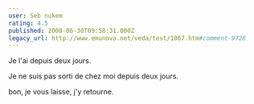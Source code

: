 ```yaml
---
user: Seb nukem
rating: 4.5
published: 2008-06-30T09:58:31.000Z
legacy_url: http://www.emunova.net/veda/test/1067.htm#comment-9728
---
```

Je l'ai depuis deux jours.

Je ne suis pas sorti de chez moi depuis deux jours.

bon, je vous laisse, j'y retourne.